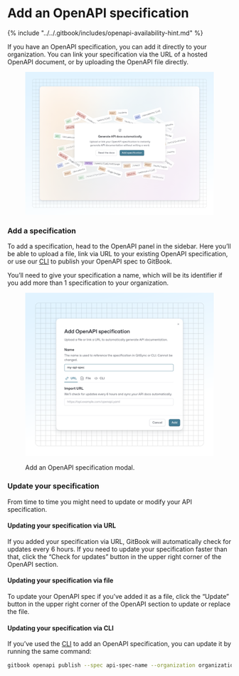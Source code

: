 # Add an OpenAPI specification

{% include "../../.gitbook/includes/openapi-availability-hint.md" %}

If you have an OpenAPI specification, you can add it directly to your organization. You can link your specification via the URL of a hosted OpenAPI document, or by uploading the OpenAPI file directly.

<figure><img src="../../.gitbook/assets/02_04_25_add_api_spec.svg" alt=""><figcaption></figcaption></figure>

### Add a specification

To add a specification, head to the OpenAPI panel in the sidebar. Here you’ll be able to upload a file, link via URL to your existing OpenAPI specification, or use our [CLI](https://docs.gitbook.com/developers/cli/quickstart) to publish your OpenAPI spec to GitBook.

You’ll need to give your specification a name, which will be its identifier if you add more than 1 specification to your organization.

<figure><img src="../../.gitbook/assets/03_04_25_api_spec_modal (1).svg" alt=""><figcaption><p>Add an OpenAPI specification modal.</p></figcaption></figure>

### Update your specification

From time to time you might need to update or modify your API specification.&#x20;

#### Updating your specification via URL

If you added your specification via URL, GitBook will automatically check for updates every 6 hours. If you need to update your specification faster than that, click the “Check for updates” button in the upper right corner of the OpenAPI section.

#### Updating your specification via file

To update your OpenAPI spec if you’ve added it as a file, click the “Update” button in the upper right corner of the OpenAPI section to update or replace the file.

#### Updating your specification via CLI

If you’ve used the [CLI](https://docs.gitbook.com/developers/cli/quickstart) to add an OpenAPI specification, you can update it by running the same command:

```bash
gitbook openapi publish --spec api-spec-name --organization organization_id <path-to-openapi-file>
```

